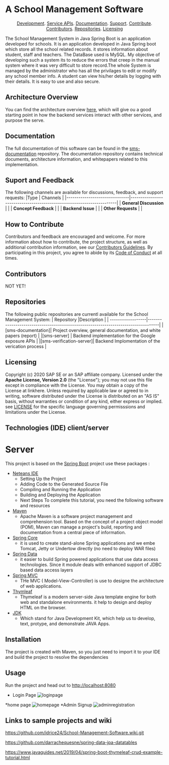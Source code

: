 # A School Management Software 
<p align="center">
	<a href="#development">Development</a>.
	<a href="#service-apis">Service APIs</a>.
	<a href="#documentation">Documentation</a>.
	<a href="#support-and-feedback">Support</a>.
	<a href="#how-to-contribute">Contribute</a>.
	<a href="#contributors">Contributors</a>.
	<a href="#repositories">Repositories</a>.
	<a href="#liecensing">Licensing</a>
</p>
<p>
The School Management System in Java Spring Boot is an application developed for schools. It is an application developed in Java Spring boot which store all the school related records. it stores information about student, staff and teachers. The DataBase used is MySQL. My objective of developing such a system its to reduce the errors that creep in the manual system where it was very difficult to store record.The whole System is managed by the administrator who has all the privilages to edit or modify any school member info. A student can view his/her details by logging with their details. It is easy to use and also secure.
 </p>
 
 ## Architecture Overview
You can find the architecture overview [here](documents/architecture-overview.md), which will give ou a good starting point in how the backend services interact with other services, and purpose the serve.


## Documentation
The full documentation of this software can be found in the [sms-documentation](https://) repository. The documentation repository contains technical documents, architecture information, and whitepapers related to this implementation.

## Suport and Feedback
The following channels are available for discussions, feedback, and support requests:
|Type							| Channels 																|
|-------------------------------|-----------------------------------------------------------------------|
| **General Discussion** | <a href=""></a> |
| **Concept Feedback**	 | <a href=""></a> |
| **Backend Issue**		 | <a href=""></a> |
| **Other Requests**	 | <a href=""></a> |

## How to Contribute
Contributors and feedback are encouraged and welcome. For more information about how to contribute, the project structure, as well as additional contribution information, see our [Contributors Guidelines](./CONTRIBUTING.md). By participating in this project, you agree to abide by its [Code of Conduct](./CODE:OF_CONDUCT.md) at all times.

## Contributors 
NOT YET!
## Repositories
The following public repositories are currentl available for the School Management System:
| Repository		|Description																		|
| ------------------|-----------------------------------------------------------------------------------|
|[sms-documentation]| Project overview, general documentation, and white papers (report)				|
|[sms-server]		| Backend implementation for the Google exposure APIs 								|
|[sms-verification-server]| Backend Implomentation of the verication process							|

## Licensing
Copyright (c) 2020 SAP SE or an SAP affiliate company.
Licensed under the **Apache License, Version 2.0** (the "License"); you may not use this file except in compliance with the License.
You may obtain a copy of the License at linkhere.
Unless required by applicable law or agreed to in writing, software distributed under the License is distributed on an "AS IS" basis, without warranties or condition of any kind, either express or implied. see [LICENSE](./LICENSE) for the specific language governing permisssions and limitations under the License.

## Technologies (IDE) client/server
# Server
This project is based on the [Spring Boot](http://projects.spring.io/spring-boot/) project use these packages :
- [Neteans IDE](https://netbeans.org/index.html)
    - Setting Up the Project
    - Adding Code to the Generated Source File
    - Compiling and Running the Application
    - Building and Deploying the Application
    - Next Steps
  To complete this tutorial, you need the following software and resources
- [Maven](https://maven.apache.org/)
    - Apache Maven is a software project management and comprehension tool. Based on the concept of a project object model (POM), Maven can manage a project's build, reporting and documentation from a central piece of information.
- [Spring Core](https://spring.io/projects/spring-boot)
    - it is used to create stand-alone Spring applications and we embe Tomcat, Jetty or Undertow directly (no need to deploy WAR files)
- [Spring Data](https://spring.io/projects/spring-data-jdbc)
    -  it easier to build Spring powered applications that use data access technologies. Since it module deals with enhanced support of JDBC based data access layers
- [Spring MVC](https://www.tutorialspoint.com/spring/spring_web_mvc_framework.htm)
    - THe MVC ( Model-View-Controller) is use to designe the architecture of web applications.
- [Thymleaf](https://www.thymeleaf.org/)
    - Thymeleaf is a modern server-side Java template engine for both web and standalone environments. it help to design and deploy HTML on the browser.
- [JDK](http://java.sun.com/javase/downloads/index.jsp)
    - Which stand for Java Development Kit, which help us to develop, text, protype, and demonstrate JAVA Apps.

## Installation 
The project is created with Maven, so you just need to import it to your IDE and build the project to resolve the dependencies

## Usage 
Run the project and head out to [http://localhost:8080](http://localhost:8080)
* Login Page
![loginpage](https://github.com/idrice24/School-Management-Software/blob/master/src/main/resources/static/images/adminlogin.PNG)

*home page
![homepage](https://github.com/idrice24/School-Management-Software/blob/master/src/main/resources/static/images/home%20page.PNG)
*Admin Signup
![adminregistration](https://github.com/idrice24/School-Management-Software/blob/master/src/main/resources/static/images/adminregistration.PNG)


## Links to sample projects and wiki
https://github.com/idrice24/School-Management-Software.wiki.git

https://github.com/darrachequesne/spring-data-jpa-datatables

https://www.javaguides.net/2019/04/spring-boot-thymeleaf-crud-example-tutorial.html

